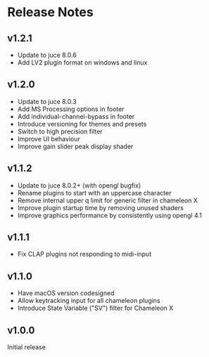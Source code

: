 # Release Notes

## v1.2.1
- Update to juce 8.0.6
- Add LV2 plugin format on windows and linux

## v1.2.0
- Update to juce 8.0.3
- Add MS Processing options in footer
- Add individual-channel-bypass in footer
- Introduce versioning for themes and presets
- Switch to high precision filter
- Improve UI behaviour
- Improve gain slider peak display shader

## v1.1.2
- Update to juce 8.0.2+ (with opengl bugfix)
- Rename plugins to start with an uppercase character
- Remove internal upper q limit for generic filter in chameleon X
- Improve plugin startup time by removing unused shaders
- Improve graphics performance by consistently using opengl 4.1

## v1.1.1
- Fix CLAP plugins not responding to midi-input

## v1.1.0
- Have macOS version codesigned
- Allow keytracking input for all chameleon plugins
- Introduce State Variable ("SV") filter for Chameleon X


## v1.0.0

Initial release
